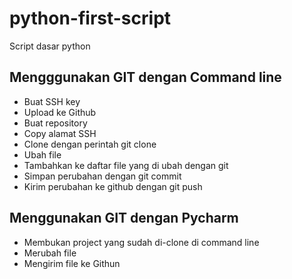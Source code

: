 # python-first-script
Script dasar python

## Mengggunakan GIT dengan Command line
- Buat  SSH key
- Upload ke Github
- Buat repository
- Copy alamat SSH   
- Clone dengan perintah git clone <alamat ssh>
- Ubah file 
- Tambahkan ke daftar file yang di ubah dengan git
- Simpan perubahan dengan git commit
- Kirim perubahan ke github dengan git push

## Menggunakan GIT dengan Pycharm
- Membukan project yang sudah di-clone di command line
- Merubah file
- Mengirim file ke Githun